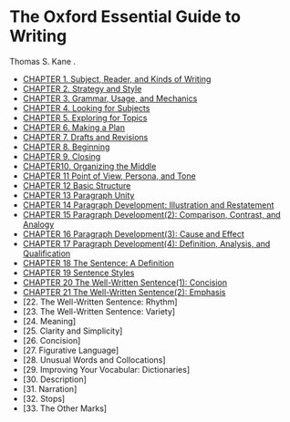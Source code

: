 # The Oxford Essential Guide to Writing

Thomas S. Kane . 

- [CHAPTER 1. Subject, Reader, and Kinds of Writing](chapter1.md)
- [CHAPTER 2. Strategy and Style](chapter2.md)
- [CHAPTER 3. Grammar, Usage, and Mechanics](chapter3.md)
- [CHAPTER 4. Looking for Subjects](chapter4.md)
- [CHAPTER 5. Exploring for Topics](chapter5.md)
- [CHAPTER 6. Making a Plan](chapter6.md)
- [CHAPTER 7. Drafts and Revisions](chapter7.md)
- [CHAPTER 8. Beginning](chapter8.md)
- [CHAPTER 9. Closing](chapter9.md)
- [CHAPTER10. Organizing the Middle](chapter10.md)
- [CHAPTER 11 Point of View, Persona, and Tone](chapter11.md)
- [CHAPTER 12 Basic Structure](chapter12.md)
- [CHAPTER 13 Paragraph Unity](chapter13.md)
- [CHAPTER 14 Paragraph Development: Illustration and Restatement](chapter14.md)
- [CHAPTER 15 Paragraph Development(2): Comparison, Contrast, and Analogy](chapter15.md)
- [CHAPTER 16 Paragraph Development(3): Cause and Effect](chapter16.md)
- [CHAPTER 17 Paragraph Development(4): Definition, Analysis, and Qualification](chapter17.md)
- [CHAPTER 18 The Sentence: A Definition](chapter18.md)
- [CHAPTER 19 Sentence Styles](chapter19.md)
- [CHAPTER 20 The Well-Written Sentence(1): Concision](chapter20.md)
- [CHAPTER 21 The Well-Written Sentence(2): Emphasis](chapter21.md)
- [22. The Well-Written Sentence: Rhythm]
- [23. The Well-Written Sentence: Variety]
- [24. Meaning]
- [25. Clarity and Simplicity]
- [26. Concision]
- [27. Figurative Language]
- [28. Unusual Words and Collocations]
- [29. Improving Your Vocabular: Dictionaries]
- [30. Description]
- [31. Narration]
- [32. Stops]
- [33. The Other Marks]

